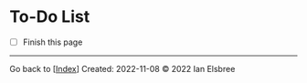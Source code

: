 # To-Do List

- [ ] Finish this page

---
Go back to [[Index]]
Created: 2022-11-08
© 2022 Ian Elsbree

[//begin]: # "Autogenerated link references for markdown compatibility"
[Index]: Index "Home Page"
[//end]: # "Autogenerated link references"